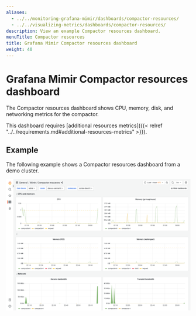 ```yaml
---
aliases:
  - ../../monitoring-grafana-mimir/dashboards/compactor-resources/
  - ../../visualizing-metrics/dashboards/compactor-resources/
description: View an example Compactor resources dashboard.
menuTitle: Compactor resources
title: Grafana Mimir Compactor resources dashboard
weight: 40
---
```


# Grafana Mimir Compactor resources dashboard

The Compactor resources dashboard shows CPU, memory, disk, and networking metrics for the compactor.

This dashboard requires [additional resources metrics]({{< relref "../../requirements.md#additional-resources-metrics" >}}).

## Example

The following example shows a Compactor resources dashboard from a demo cluster.

![Grafana Mimir compactor resources dashboard](mimir-compactor-resources.png)
